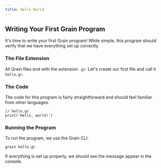 ```yaml
---
title: Hello World
---
```



## Writing Your First Grain Program

It's time to write your first Grain program! While simple, this program should verify that we have everything set up correctly.

### The File Extension

All Grain files end with the extension `.gr`. Let's create our first file and call it `hello.gr`.

### The Code

The code for this program is fairly straightforward and should feel familiar from other languages.

```grain
// hello.gr
print('Hello, world!')
```

### Running the Program

To run the program, we use the Grain CLI:

```bash
grain hello.gr
```

If everything is set up properly, we should see the message appear in the console.
